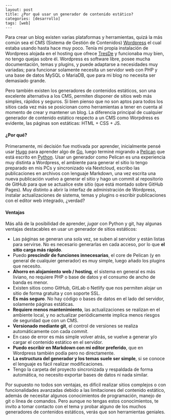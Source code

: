 ```
---
layout: post
title: ¿Por qué usar un generador de contenido estático?
categories: [desarrollo]
tags: [web]
---
```

Para crear un blog existen varias plataformas y herramientas, quizá la más común sea el CMS (Sistema de Gestión de Contenidos) [Wordpress](https://wordpress.org) el cual estaba usando hasta hace muy poco. Tenía mi propia instalación de Wordpress alojada en el hosting que ofrece [TresDe](http://tresde.org) y funcionaba muy bien, no tengo quejas sobre él. Wordpress es software libre, posee mucha documentación, temas y plugins, y puede adaptarse a necesidades muy variadas; para funcionar solamente necesita un servidor web con PHP y una base de datos MySQL o MariaDB, que para mi blog no necesita ser demasiado grande.

Pero también existen los generadores de  contenidos estáticos, son una excelente alternativa a los CMS, permiten  disponer de sitios web más simples, rápidos y seguros. Si bien pienso  que no son aptos para todos los sitios cada vez más se posicionan como  herramientas a tener en cuenta al momento de crear y mantener un blog.  La diferencia principal de cualquier generador de contenido estático  respecto a un CMS como Worpdress es evidente, las páginas son estáticas:  HTML + CSS + JS.

#### ¿Por qué?

Primeramente, mi decisión fue motivada por aprender, inicialmente pensé usar [Hugo](https://gohugo.io/) para aprender algo de [Go](https://golang.org/), luego terminé migrando a [Pelican](https://blog.getpelican.com/) que está escrito en [Python](https://www.python.org/).  Usar un generador como Pelican es una experiencia muy distinta a  Wordpress, el ambiente para generar el sitio lo tengo preparado en mis  PCs y sincronizado vía Nextcloud, escribo las publicaciones en archivos  con lenguaje Markdown, una vez escrita una nueva publicación vuelvo a  generar el sitio y hago un commit al repositorio de GitHub para que se  actualice este sitio (que está montado sobre GitHub Pages). Muy distinto  a abrir la interfaz de administración de Wordpress, instalar  actualizaciones de sistema, temas y plugins o escribir publicaciones con  el editor web integrado, ¿verdad?

#### Ventajas

 Más allá de la posibilidad de aprender, *jugar* con Python y git, hay algunas ventajas destacables en usar un generador de sitios estáticos:

- Las  páginas se generan una sola vez, se suben al servidor y están listas  para servirse. No es necesario generarlas en cada acceso, por lo que **el sitio carga más rápido**.
- Puedo **prescindir de funciones innecesarias**, el core de Pelican (y en general de cualquier generador) es muy simple, luego añado los plugins que necesito.
- **Ahorro en alojamiento web / hosting**, el sistema en general es más liviano, no requiere PHP o base de datos y el consumo de ancho de banda es menor.
- Existen sitios como GitHub, GitLab o Netlify que nos permiten alojar un sitio de forma gratuita y con soporte SSL.
- **Es más seguro**. No hay código o bases de datos en el lado del servidor, solamente páginas estáticas.
- **Requiere menos mantenimiento**,  las actualizaciones se realizan en el ambiente local, y no actualizar  periódicamente implica menos riesgos de seguridad que con un CMS.
- **Versionado mediante git**, el control de versiones se realiza automáticamente con cada *commit*.
- En caso de error es más simple volver atrás, se vuelve a generar y/o cargar el contenido estático en el servidor.
- **Puedo escribir en Markdown con mi editor preferido**, que en Wordpress también podía pero no directamente.
- **La estructura del generador y los temas suele ser simple**, si se conoce el lenguaje es fácil realizar modificaciones.
- Tengo  la carpeta del proyecto sincronizada y respaldada de forma automática,  no necesito exportar bases de datos ni nada similar.

Por  supuesto no todos son ventajas, es difícil realizar sitios complejos o  con funcionalidades avanzadas debido a las limitaciones del contenido  estático, además de necesitar algunos conocimientos de programación,  manejo de git o línea de comandos. Pero aunque no tengas estos  conocimientos, te invito a tomar contacto con el tema y probar alguno de  los muchos generadores de contenidos estáticos, verás que son  herramientas geniales.